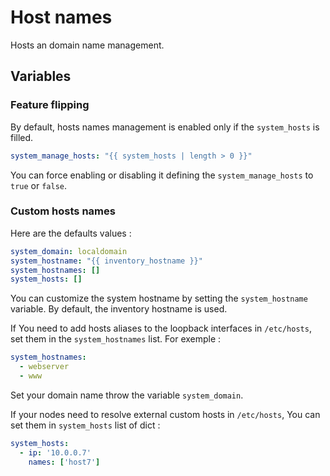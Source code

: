 Host names
==========

Hosts an domain name management.

Variables
---------

### Feature flipping

By default, hosts names management is enabled only if the `system_hosts` is filled.

```yaml
system_manage_hosts: "{{ system_hosts | length > 0 }}"
```

You can force enabling or disabling it defining the `system_manage_hosts` to `true` or `false`.

### Custom hosts names

Here are the defaults values :

```yaml
system_domain: localdomain
system_hostname: "{{ inventory_hostname }}"
system_hostnames: []
system_hosts: []
```

You can customize the system hostname by setting the `system_hostname` variable. By default, the inventory hostname is used.

If You need to add hosts aliases to the loopback interfaces in `/etc/hosts`, set them in the `system_hostnames` list. For exemple :

```yaml
system_hostnames:
  - webserver
  - www
```

Set your domain name throw the variable `system_domain`.

If your nodes need to resolve external custom hosts in `/etc/hosts`, You can set them in `system_hosts` list of dict :

```yaml
system_hosts:
  - ip: '10.0.0.7'
    names: ['host7']
```
